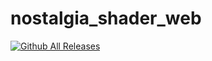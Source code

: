 # nostalgia_shader_web
 
[![Github All Releases](https://img.shields.io/github/downloads/rre36/nostalgia_shader_web/total.svg)]()
